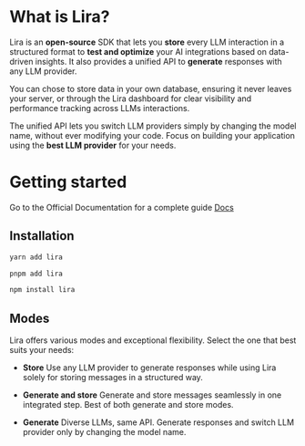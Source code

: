 # What is Lira?

Lira is an **open-source** SDK that lets you **store** every LLM interaction in a structured format to **test and optimize** your AI integrations based on data-driven insights. It also provides a unified API to **generate** responses with any LLM provider.

You can chose to store data in your own database, ensuring it never leaves your server, or through the Lira dashboard for clear visibility and performance tracking across LLMs interactions.

The unified API lets you switch LLM providers simply by changing the model name, without ever modifying your code. Focus on building your application using the **best LLM provider** for your needs.

# Getting started

Go to the Official Documentation for a complete guide
[Docs](https://docs.lira-ai.com)

## Installation

```bash
yarn add lira

pnpm add lira

npm install lira
```

## Modes

Lira offers various modes and exceptional flexibility. Select the one that best suits your needs:

- **Store** Use any LLM provider to generate responses while using Lira solely for
  storing messages in a structured way.

- **Generate and store** Generate and store messages seamlessly in one integrated step. Best of both
  generate and store modes.

- **Generate** Diverse LLMs, same API. Generate responses and switch LLM provider only by
  changing the model name.
